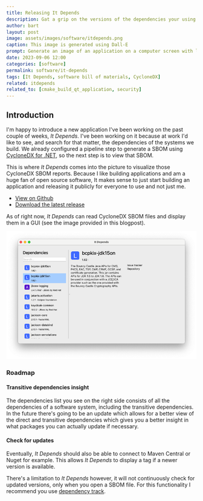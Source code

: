 ```yaml
---
title: Releasing It Depends
description: Gat a grip on the versions of the dependencies your using by visualizing a generated CycloneDX SBOM file.
author: bart
layout: post
image: assets/images/software/itdepends.png
caption: This image is generated using Dall-E
prompt: Generate an image of an application on a computer screen with lines to other applications in a minimalistic flat style
date: 2023-09-06 12:00
categories: [software]
permalink: software/it-depends
tags: [It Depends, software bill of materials, CycloneDX]
related: itdepends
related_to: [cmake_build_qt_application, security]
---
```


## Introduction

I'm happy to introduce a new application I've been working on the past couple of weeks, _It Depends_. I've been working on it because at work I'd like to see, and search for that matter, the dependencies of the systems we build. We already configured a pipeline step to generate a SBOM using [CycloneDX for .NET](https://github.com/CycloneDX/cyclonedx-dotnet), so the next step is to view that SBOM.

This is where _It Depends_ comes into the picture to visualize those CycloneDX SBOM reports. Because I like building applications and am a huge fan of open source software, It makes sense to just start building an application and releasing it publicly for everyone to use and not just me.

* [View on Github](https://github.com/bartkessels/it-depends)
* [Download the latest release](https://github.com/bartkessels/it-depends/releases/latest)

As of right now, _It Depends_ can read CycloneDX SBOM files and display them in a GUI (see the image provided in this blogpost).

![itdepends.png](../../assets/images/software/itdepends-screenshot.png)

### Roadmap

#### Transitive dependencies insight

The dependencies list you see on the right side consists of all the dependencies of a software system, including the transitive dependencies. In the future there's going to be an update which allows for a better view of the direct and transitive dependencies which gives you a better insight in what packages you can actually update if necessary.

#### Check for updates

Eventually, _It Depends_ should also be able to connect to Maven Central or Nuget for example. This allows _It Depends_ to display a tag if a newer version is available.

There's a limitation to _It Depends_ however, it will not continuously check for updated versions, only when you open a SBOM file. For this functionality I recommend you use [dependency track](https://dependencytrack.org).